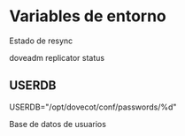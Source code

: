 # Variables de entorno

Estado de resync

doveadm replicator status

## USERDB

USERDB="/opt/dovecot/conf/passwords/%d"

Base de datos de usuarios

